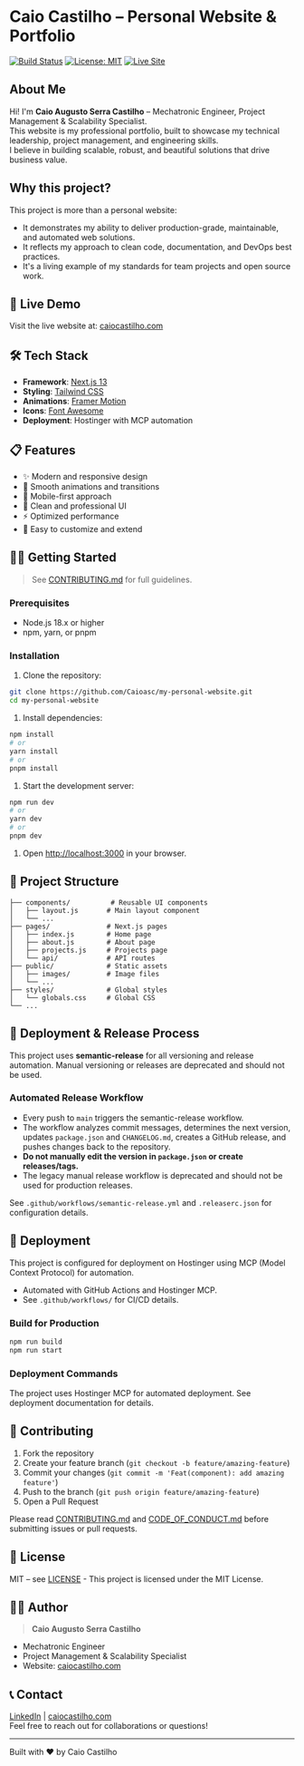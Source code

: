 # Caio Castilho – Personal Website & Portfolio

[![Build Status](https://github.com/Caioasc/my-personal-website/actions/workflows/ci-cd.yml/badge.svg)](https://github.com/Caioasc/my-personal-website/actions)
[![License: MIT](https://img.shields.io/badge/License-MIT-yellow.svg)](LICENSE)
[![Live Site](https://img.shields.io/badge/Live-caiocastilho.com-blue)](https://caiocastilho.com)

## About Me

Hi! I'm **Caio Augusto Serra Castilho** – Mechatronic Engineer, Project Management & Scalability Specialist.  
This website is my professional portfolio, built to showcase my technical leadership, project management, and engineering skills.  
I believe in building scalable, robust, and beautiful solutions that drive business value.

## Why this project?

This project is more than a personal website:  

- It demonstrates my ability to deliver production-grade, maintainable, and automated web solutions.
- It reflects my approach to clean code, documentation, and DevOps best practices.
- It's a living example of my standards for team projects and open source work.

## 🚀 Live Demo

Visit the live website at: [caiocastilho.com](https://caiocastilho.com)

## 🛠️ Tech Stack

- **Framework**: [Next.js 13](https://nextjs.org/)
- **Styling**: [Tailwind CSS](https://tailwindcss.com/)
- **Animations**: [Framer Motion](https://www.framer.com/motion/)
- **Icons**: [Font Awesome](https://fontawesome.com/)
- **Deployment**: Hostinger with MCP automation

## 📋 Features

- ✨ Modern and responsive design
- 🎨 Smooth animations and transitions
- 📱 Mobile-first approach
- 🌙 Clean and professional UI
- ⚡ Optimized performance
- 🔧 Easy to customize and extend

## 🏃‍♂️ Getting Started

> See [CONTRIBUTING.md](CONTRIBUTING.md) for full guidelines.

### Prerequisites

- Node.js 18.x or higher
- npm, yarn, or pnpm

### Installation

1. Clone the repository:

```bash
git clone https://github.com/Caioasc/my-personal-website.git
cd my-personal-website
```

1. Install dependencies:

```bash
npm install
# or
yarn install
# or
pnpm install
```

1. Start the development server:

```bash
npm run dev
# or
yarn dev
# or
pnpm dev
```

1. Open [http://localhost:3000](http://localhost:3000) in your browser.

## 📁 Project Structure

```text
├── components/          # Reusable UI components
│   ├── layout.js       # Main layout component
│   └── ...
├── pages/              # Next.js pages
│   ├── index.js        # Home page
│   ├── about.js        # About page
│   ├── projects.js     # Projects page
│   └── api/            # API routes
├── public/             # Static assets
│   ├── images/         # Image files
│   └── ...
├── styles/             # Global styles
│   └── globals.css     # Global CSS
└── ...
```

## 🚀 Deployment & Release Process

This project uses **semantic-release** for all versioning and release automation. Manual versioning or releases are deprecated and should not be used.

### Automated Release Workflow
- Every push to `main` triggers the semantic-release workflow.
- The workflow analyzes commit messages, determines the next version, updates `package.json` and `CHANGELOG.md`, creates a GitHub release, and pushes changes back to the repository.
- **Do not manually edit the version in `package.json` or create releases/tags.**
- The legacy manual release workflow is deprecated and should not be used for production releases.

See `.github/workflows/semantic-release.yml` and `.releaserc.json` for configuration details.

## 🚀 Deployment

This project is configured for deployment on Hostinger using MCP (Model Context Protocol) for automation.

- Automated with GitHub Actions and Hostinger MCP.
- See `.github/workflows/` for CI/CD details.

### Build for Production

```bash
npm run build
npm run start
```

### Deployment Commands

The project uses Hostinger MCP for automated deployment. See deployment documentation for details.

## 🤝 Contributing

1. Fork the repository
2. Create your feature branch (`git checkout -b feature/amazing-feature`)
3. Commit your changes (`git commit -m 'Feat(component): add amazing feature'`)
4. Push to the branch (`git push origin feature/amazing-feature`)
5. Open a Pull Request

Please read [CONTRIBUTING.md](CONTRIBUTING.md) and [CODE_OF_CONDUCT.md](CODE_OF_CONDUCT.md) before submitting issues or pull requests.

## 📝 License

MIT – see [LICENSE](LICENSE) - This project is licensed under the MIT License.

## 👨‍💻 Author

> **Caio Augusto Serra Castilho**

- Mechatronic Engineer
- Project Management & Scalability Specialist
- Website: [caiocastilho.com](https://caiocastilho.com)

## 📞 Contact

[LinkedIn](https://www.linkedin.com/in/caio-a-s-castilho/) | [caiocastilho.com](https://caiocastilho.com)  
Feel free to reach out for collaborations or questions!

---

Built with ❤️ by Caio Castilho
